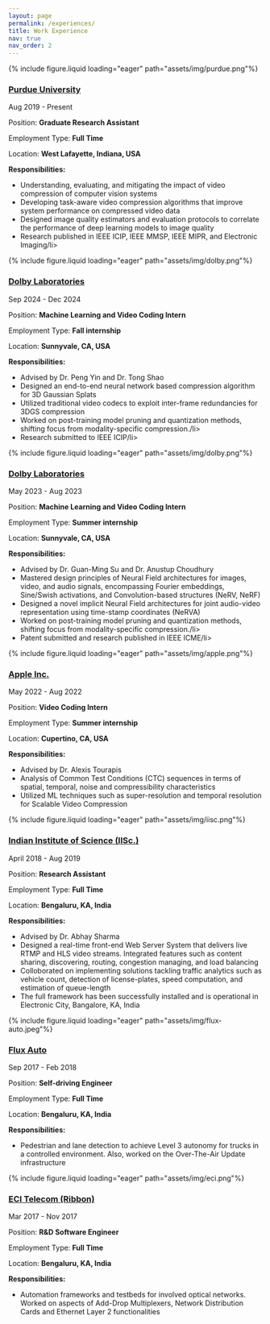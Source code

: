 ```yaml
---
layout: page
permalink: /experiences/
title: Work Experience
nav: true
nav_order: 2
---
```


<div class="project0">
    <div class="image-container0">
        {% include figure.liquid loading="eager" path="assets/img/purdue.png"%}
    </div>
    <div class="project-details0">
        <div class="heading">
        <a href="https://www.purdue.edu/"><h3>Purdue University</h3></a>
        <span class="timeline">Aug 2019 - Present</span>
        </div>
        <p>Position: <strong>Graduate Research Assistant</strong></p>
        <p>Employment Type: <strong>Full Time</strong></p>
        <p>Location: <strong>West Lafayette, Indiana, USA</strong></p>
        <p><b>Responsibilities:</b></p>
        <ul>
            <li>Understanding, evaluating, and mitigating the impact of video compression of computer vision systems</li>
            <li>Developing task-aware video compression algorithms that improve system performance on compressed video data</li>
            <li>Designed image quality estimators and evaluation protocols to correlate the performance of deep learning models to image quality</li>
            <li>Research published in IEEE ICIP, IEEE MMSP, IEEE MIPR, and Electronic Imaging/li>
        </ul>
    </div>
</div>

<div class="project0">
    <div class="image-container0">
        {% include figure.liquid loading="eager" path="assets/img/dolby.png"%}
    </div>
    <div class="project-details0">
        <div class="heading">
        <a href="https://www.dolby.com/en-in/"><h3>Dolby Laboratories</h3></a>
        <span class="timeline">Sep 2024 - Dec 2024</span>
        </div>
        <p>Position: <strong>Machine Learning and Video Coding Intern </strong></p>
        <p>Employment Type: <strong>Fall internship</strong></p>        
        <p>Location: <strong>Sunnyvale, CA, USA</strong></p>
        <p><b>Responsibilities:</b></p>
        <ul>
            <li>Advised by Dr. Peng Yin and Dr. Tong Shao</li>
            <li>Designed an end-to-end neural network based compression algorithm for 3D Gaussian Splats</li>
            <li>Utilized traditional video codecs to exploit inter-frame redundancies for 3DGS compression</li>
            <li>Worked on post-training model pruning and quantization methods, shifting focus from modality-specific compression./li>
            <li>Research submitted to IEEE ICIP/li>
        </ul>
    </div>
</div>


<div class="project0">
    <div class="image-container0">
        {% include figure.liquid loading="eager" path="assets/img/dolby.png"%}
    </div>
    <div class="project-details0">
        <div class="heading">
        <a href="https://www.dolby.com/en-in/"><h3>Dolby Laboratories</h3></a>
        <span class="timeline">May 2023 - Aug 2023</span>
        </div>
        <p>Position: <strong>Machine Learning and Video Coding Intern </strong></p>
        <p>Employment Type: <strong>Summer internship</strong></p>        
        <p>Location: <strong>Sunnyvale, CA, USA</strong></p>
        <p><b>Responsibilities:</b></p>
        <ul>
            <li>Advised by Dr. Guan-Ming Su and Dr. Anustup Choudhury</li>
            <li>Mastered design principles of Neural Field architectures for images, video, and audio signals, encompassing Fourier embeddings, Sine/Swish activations, and Convolution-based structures (NeRV, NeRF)</li>
            <li>Designed a novel implicit Neural Field architectures for joint audio-video representation using time-stamp coordinates (NeRVA)</li>
            <li>Worked on post-training model pruning and quantization methods, shifting focus from modality-specific compression./li>
            <li>Patent submitted and research published in IEEE ICME/li>
        </ul>
    </div>
</div>


<div class="project0">
    <div class="image-container0">
        {% include figure.liquid loading="eager" path="assets/img/apple.png"%}
    </div>
    <div class="project-details0">
        <div class="heading">
        <a href="https://www.apple.com/careers/us/work-at-apple.html"><h3>Apple Inc.</h3></a>
        <span class="timeline">May 2022 - Aug 2022</span>
        </div>
        <p>Position: <strong>Video Coding Intern </strong></p>
        <p>Employment Type: <strong>Summer internship</strong></p>        
        <p>Location: <strong>Cupertino, CA, USA</strong></p>
        <p><b>Responsibilities:</b></p>
        <ul>
            <li>Advised by Dr. Alexis Tourapis</li>
            <li>Analysis of Common Test Conditions (CTC) sequences in terms of spatial, temporal, noise and compressibility characteristics </li>
            <li>Utilized ML techniques such as super-resolution and temporal resolution for Scalable Video Compression</li>
        </ul>
    </div>
</div>



<div class="project0">
    <div class="image-container0">
        {% include figure.liquid loading="eager" path="assets/img/iisc.png"%}
    </div>
    <div class="project-details0">
        <div class="heading">
        <a href="https://iisc.ac.in/"><h3>Indian Institute of Science (IISc.)</h3></a>
        <span class="timeline">April 2018 - Aug 2019</span>
        </div>
        <p>Position: <strong>Research Assistant </strong></p>
        <p>Employment Type: <strong>Full Time</strong></p>        
        <p>Location: <strong>Bengaluru, KA, India</strong></p>
        <p><b>Responsibilities:</b></p>
        <ul>
            <li>Advised by Dr. Abhay Sharma</li>
            <li>Designed a real-time front-end Web Server System that delivers live RTMP and HLS video streams. Integrated features such as content sharing, discovering, routing, congestion managing, and load balancing </li>
            <li>Colloborated on implementing solutions tackling traffic analytics such as vehicle count, detection of license-plates, speed computation, and estimation of queue-length</li>
            <li>The full framework has been successfully installed and is operational in Electronic City, Bangalore, KA, India</li>
        </ul>
    </div>
</div>



<div class="project0">
    <div class="image-container0">
        {% include figure.liquid loading="eager" path="assets/img/flux-auto.jpeg"%}
    </div>
    <div class="project-details0">
        <div class="heading">
        <a href="https://fluxauto.xyz/"><h3>Flux Auto</h3></a>
        <span class="timeline">Sep 2017 - Feb 2018</span>
        </div>
        <p>Position: <strong>Self-driving Engineer</strong></p>
        <p>Employment Type: <strong>Full Time</strong></p>        
        <p>Location: <strong>Bengaluru, KA, India</strong></p>
        <p><b>Responsibilities:</b></p>
        <ul>
            <li>Pedestrian and lane detection to achieve Level 3 autonomy for trucks in a controlled environment. Also, worked on the Over-The-Air Update infrastructure </li>
        </ul>
    </div>
</div>

<div class="project0">
    <div class="image-container0">
        {% include figure.liquid loading="eager" path="assets/img/eci.png"%}
    </div>
    <div class="project-details0">
        <div class="heading">
        <a href="https://fluxauto.xyz/"><h3>ECI Telecom (Ribbon)</h3></a>
        <span class="timeline">Mar 2017 - Nov 2017</span>
        </div>
        <p>Position: <strong>R&D Software Engineer</strong></p>
        <p>Employment Type: <strong>Full Time</strong></p>        
        <p>Location: <strong>Bengaluru, KA, India</strong></p>
        <p><b>Responsibilities:</b></p>
        <ul>
            <li>Automation frameworks and testbeds for involved optical networks. Worked on aspects of Add-Drop Multiplexers, Network Distribution Cards and Ethernet Layer 2 functionalities</li>
        </ul>
    </div>
</div>



